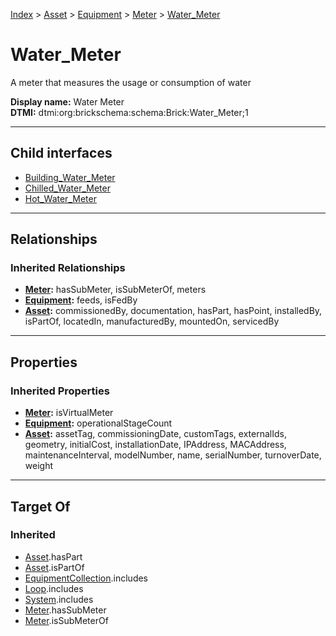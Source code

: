 [Index](../../../../index.md) > [Asset](../../../Asset.md) > [Equipment](../../Equipment.md) > [Meter](../Meter.md) > [Water_Meter](#)
# Water_Meter

A meter that measures the usage or consumption of water


**Display name:** Water Meter<br />
**DTMI:** dtmi:org:brickschema:schema:Brick:Water_Meter;1

---

## Child interfaces
* [Building_Water_Meter](Building_Water_Meter.md)
* [Chilled_Water_Meter](Chilled_Water_Meter/Chilled_Water_Meter.md)
* [Hot_Water_Meter](Hot_Water_Meter/Hot_Water_Meter.md)

---

## Relationships

### Inherited Relationships
* **[Meter](../Meter.md):** hasSubMeter, isSubMeterOf, meters
* **[Equipment](../../Equipment.md):** feeds, isFedBy
* **[Asset](../../../Asset.md):** commissionedBy, documentation, hasPart, hasPoint, installedBy, isPartOf, locatedIn, manufacturedBy, mountedOn, servicedBy

---

## Properties

### Inherited Properties
* **[Meter](../Meter.md):** isVirtualMeter
* **[Equipment](../../Equipment.md):** operationalStageCount
* **[Asset](../../../Asset.md):** assetTag, commissioningDate, customTags, externalIds, geometry, initialCost, installationDate, IPAddress, MACAddress, maintenanceInterval, modelNumber, name, serialNumber, turnoverDate, weight

---

## Target Of
### Inherited
* [Asset](../../../Asset.md).hasPart
* [Asset](../../../Asset.md).isPartOf
* [EquipmentCollection](../../../../Collection/EquipmentCollection.md).includes
* [Loop](../../../../Collection/Loop/Loop.md).includes
* [System](../../../../Collection/System/System.md).includes
* [Meter](../Meter.md).hasSubMeter
* [Meter](../Meter.md).isSubMeterOf
